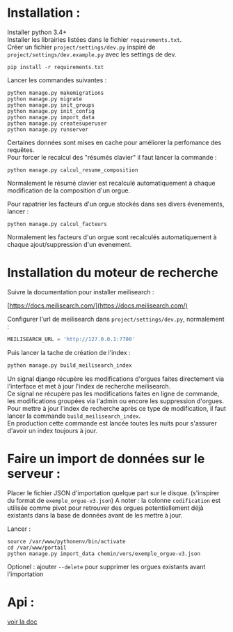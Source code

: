 # Installation :

Installer python 3.4+   
Installer les librairies listées dans le fichier `requirements.txt`.  
Créer un fichier `project/settings/dev.py` inspiré de `project/settings/dev.example.py` avec les settings de dev.

```
pip install -r requirements.txt
```
Lancer les commandes suivantes :  
 
```
python manage.py makemigrations
python manage.py migrate
python manage.py init_groups
python manage.py init_config
python manage.py import_data
python manage.py createsuperuser
python manage.py runserver
```

Certaines données sont mises en cache pour améliorer la perfomance des requêtes.  
Pour forcer le recalcul des "résumés clavier" il faut lancer la commande : 
```
python manage.py calcul_resume_composition
```  
Normalement le résumé clavier est recalculé automatiquement à chaque modification de la composition d'un orgue.


Pour rapatrier les facteurs d'un orgue stockés dans ses divers évenements, lancer : 
```
python manage.py calcul_facteurs
```
Normalement les facteurs d'un orgue sont recalculés automatiquement à chaque ajout/suppression d'un evenement. 

# Installation du moteur de recherche 

Suivre la documentation pour installer meilisearch : 

[https://docs.meilisearch.com/](https://docs.meilisearch.com/)

Configurer l'url de meilisearch dans `project/settings/dev.py`, normalement : 

```python
MEILISEARCH_URL = 'http://127.0.0.1:7700'
```

Puis lancer la tache de création de l'index : 

```python
python manage.py build_meilisearch_index
```

Un signal django récupère les modifications d'orgues faites directement via l'interface et met à jour l'index de recherche meilisearch.  
Ce signal ne récupère pas les modifications faites en ligne de commande, les modifications groupées via l'admin ou encore
les suppression d'orgues. 
Pour mettre à jour l'index de recherche après ce type de modification, il faut lancer la commande `build_meilisearch_index`.  
En production cette commande est lancée toutes les nuits pour s'assurer d'avoir un index toujours à jour. 


# Faire un import de données sur le serveur : 


Placer le fichier JSON d'importation quelque part sur le disque. (s'inspirer du format de `exemple_orgue-v3.json`) 
A noter : la colonne `codification` est utilisée comme pivot pour retrouver des orgues potentiellement déjà existants dans la base de données avant
de les mettre à jour.  

Lancer :

```
source /var/www/pythonenv/bin/activate
cd /var/www/portail
python manage.py import_data chemin/vers/exemple_orgue-v3.json
```

Optionel : ajouter `--delete` pour supprimer les orgues existants avant l'importation


# Api : 
[voir la doc](documentation/doc_api.md)
